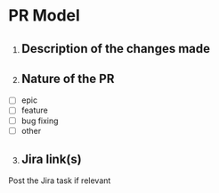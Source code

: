 # PR Model
1. ## Description of the changes made
2. ## Nature of the PR
  - [ ] epic
  - [ ] feature
  - [ ] bug fixing
  - [ ] other
3. ## Jira link(s)
 Post the Jira task if relevant
